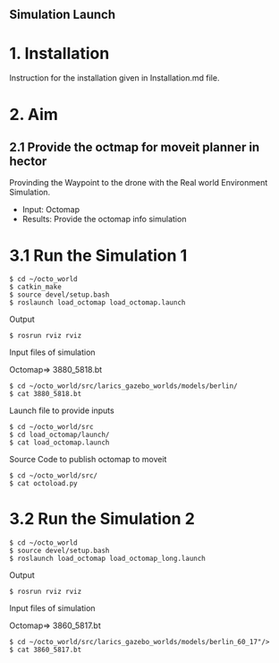 Simulation Launch
-----------
# 1. Installation  
Instruction for the installation given in Installation.md file. 

# 2. Aim
## 2.1 Provide the octmap for moveit planner in hector  
Provinding the Waypoint to the drone with the Real world Environment Simulation.
* Input:  Octomap
* Results: Provide the octomap info simulation 

# 3.1 Run the Simulation 1

```console 1   Build the package 
$ cd ~/octo_world
$ catkin_make
$ source devel/setup.bash
$ roslaunch load_octomap load_octomap.launch 
```
Output 

```console 2 Output  
$ rosrun rviz rviz 
```


Input files of simulation  

Octomap=> 3880_5818.bt
```console 3
$ cd ~/octo_world/src/larics_gazebo_worlds/models/berlin/
$ cat 3880_5818.bt
```


Launch file to provide inputs
```
$ cd ~/octo_world/src
$ cd load_octomap/launch/
$ cat load_octomap.launch
```
Source Code to publish octomap to moveit 
```
$ cd ~/octo_world/src/
$ cat octoload.py
```


# 3.2 Run the Simulation 2
```console 1   Build the package 
$ cd ~/octo_world
$ source devel/setup.bash
$ roslaunch load_octomap load_octomap_long.launch 
```
Output 

```console 2 Output  
$ rosrun rviz rviz 
```

Input files of simulation  

Octomap=> 3860_5817.bt
```console 3
$ cd ~/octo_world/src/larics_gazebo_worlds/models/berlin_60_17"/>
$ cat 3860_5817.bt
```
